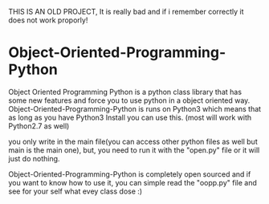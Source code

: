 THIS IS AN OLD PROJECT, It is really bad and if i remember correctly it does not work proporly!

# Object-Oriented-Programming-Python
Object Oriented Programming Python is a python class library that has some new features and force you to use python in a object oriented way.
Object-Oriented-Programming-Python is runs on Python3 which means that as long as you have Python3 Install you can use this. (most will work with Python2.7 as well)

you only write in the main file(you can access other python files as well but main is the main one), but, you need to run it with the "open.py" file or it will just do nothing.

Object-Oriented-Programming-Python is completely open sourced and if you want to know how to use it, you can simple read the "oopp.py"
file and see for your self what evey class dose :)

